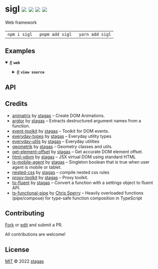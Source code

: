 <h1>
sigl <a href="https://npmjs.org/package/sigl"><img src="https://img.shields.io/badge/npm-v0.0.5-F00.svg?colorA=000"/></a> <a href="src"><img src="https://img.shields.io/badge/loc-1,657-FFF.svg?colorA=000"/></a> <a href="https://cdn.jsdelivr.net/npm/sigl@0.0.5/dist/sigl.min.js"><img src="https://img.shields.io/badge/brotli-15.1K-333.svg?colorA=000"/></a> <a href="LICENSE"><img src="https://img.shields.io/badge/license-MIT-F0B.svg?colorA=000"/></a>
</h1>

<p></p>

Web framework

<h4>
<table><tr><td title="Triple click to select and copy paste">
<code>npm i sigl </code>
</td><td title="Triple click to select and copy paste">
<code>pnpm add sigl </code>
</td><td title="Triple click to select and copy paste">
<code>yarn add sigl</code>
</td></tr></table>
</h4>

## Examples

<details id="example$web" title="web" open><summary><span><a href="#example$web">#</a></span>  <code><strong>web</strong></code></summary>  <ul>    <details id="source$web" title="web source code" ><summary><span><a href="#source$web">#</a></span>  <code><strong>view source</strong></code></summary>  <a href="example/web.tsx">example/web.tsx</a>  <p>

```tsx
/** @jsxImportSource sigl */

import $ from 'sigl'

// simple reactive element

interface ZooElement extends $.Element<ZooElement> {}

@$.element()
class ZooElement extends HTMLElement {
  @$.out() bananas = 0
  mounted($: this['$']) {
    $.render(({ bananas }) => (
      <div>
        {bananas} bananas
        <button onclick={() => $.bananas = bananas + 1}>+</button>
        <button onclick={() => $.bananas = bananas - 1}>-</button>
      </div>
    ))
  }
}

// example mixin

const runnable = $.mixin(superclass =>
  class extends superclass {
    speed = 10
  }
)

const swimmable = $.mixin(superclass =>
  class extends superclass {
    depth = 10
  }
)

// an element with events

interface FooEvents {
  jump: CustomEvent<{ height: number }>
}

interface FooElement extends $.Element<FooElement, FooEvents> {}

@$.element()
class FooElement extends $.mix(ZooElement, runnable, swimmable) {
  // dependencies
  Zoo = $.element(ZooElement) // makes a jsx component out of a web component element

  // attributes (reflected in html and reactive to them)
  @$.attr() color = 'blue'
  @$.attr() another = 123
  @$.attr() withCapital = true
  @$.attr() notYet = Boolean

  // properties
  result = 42

  min = 100
  max = 1000

  // example reducers
  scale: number = $(this).reduce(({ min, max }) => max - min)
  normal = $(this).reduce(({ scale, min, result }) => (result - min) / scale)

  // example callback that mutates state
  toggle = $(this).callback(({ $, withCapital }) => (() => {
    $.withCapital = !withCapital
  }))

  // a ref we fill at render
  button?: HTMLButtonElement

  // a ref that we will be attaching effects on
  @$.out() zoo?: ZooElement
  hasBananas = false

  onPointerDown?: $.EventHandler<FooElement, PointerEvent>

  mounted($: this['$']) {
    // example reducer with circular dependency
    $.result = $.reduce(({ min, max, result }) =>
      Math.max(min, Math.min(max, result))
    )

    $.onPointerDown = $.reduce(() =>
      $.queue.throttle(100)(_e => {
        //
      }), _ => {})

    // mixins test
    $.effect(({
      speed,
      depth,
    }) => {
      const s = speed
      const d = depth
      console.log('got speed and depth from mixins', s, d)
    })

    $.effect(({ host }) => {
      // html property listeners work like with regular elements
      host.onjump = ({ detail: { height } }) => {
        console.log(height)
      }

      // $.on has type access to all possible events (click etc)
      $.on(host).jump(({ detail: { height } }) => {
        console.log(height)
      })
      // host.on has type access only to our own host events
      host.on('jump').once.passive($.atomic(({ detail: { height } }) => {
        console.log('height', height)
      }))

      // $.dispatch has type access to all possible events (click etc)
      $.dispatch.bubbles.composed(host, 'jump', { height: 456 })
      // host.dispatch has type access only to our own host events
      host.dispatch.bubbles('jump', { height: 123 })
    })

    // example of the ref of the 'button' element firing when filled
    // and assigning a click handler with preventDefault + stopPropagation mods
    $.effect(({ button }) => $.on(button).click.prevent.stop(console.log))

    // example of being reactive to state from foreign elements
    $.effect(({ zoo }) =>
      // apply effect on raf (requestAnimationFrame)
      zoo.$.effect.raf(({ bananas }) => {
        $.hasBananas = !!bananas
      })
    )

    $.effect(() => {
      return () => {
        console.log('disconnected')
      }
    })

    // this part can be inserted in the render below but will only appear
    // when its dependencies are met. both .part and .render also accept a
    // second argument, which is the default output when it's not yet fulfilled
    const Bar = $.part(({ withCapital }) => (
      <div>{withCapital ? 'On' : 'Off'}</div>
    ))

    // main render in animation frame
    $.render((
      { Zoo, hasBananas, color, result, normal, toggle, withCapital },
    ) => (
      <>
        <style>
          {$.css /*css*/`

          /* top level is :host */
          display: block;
          background: #444;

          button {
            /* an example of conditional css using regular string templating */
            background: ${withCapital ? 'pink' : 'purple'};

            /* sass style nesting */
            &:hover {
              background: orange;
            }
          }

          `(/* here we can set a different top level selector, default is :host */)}
        </style>
        <div>
          <button
            ref={$.ref.button}
            onclick={$.event.stop(() => {
              $.color = color === 'red'
                ? 'blue'
                : 'red'
            })}
          >
            Toggle inline
          </button>

          color: {color}

          <hr />

          <Zoo ref={$.ref.zoo} />

          {hasBananas
            ? ($.zoo!.bananas) < 0
              ? 'bananas?'
              : 'bananas!!'
            : 'no bananas :('}

          <hr />

          result: {result}

          <button
            onclick={() =>
              $.result = result + 1}
          >
            +
          </button>
          <button onclick={() => $.result = result - 1}>-</button>

          <hr />

          normal: {normal.toFixed(3)}

          <hr />

          <Bar />

          <button
            onclick={$.event.prevent.throttle(500)(() => {
              $.withCapital = !withCapital
            })}
          >
            Toggle throttled inline
          </button>

          <button onclick={$.queue.throttle(300)(toggle)}>
            Toggle method
          </button>
        </div>
      </>
    ))
  }
}

customElements.define('x-foo', FooElement)
const foo = new FooElement()
document.body.appendChild(foo)
foo.setAttribute('color', 'red')
```

</p>
</details></ul></details>

## API

## Credits

- [animatrix](https://npmjs.org/package/animatrix) by [stagas](https://github.com/stagas) &ndash; Create DOM Animations.
- [argtor](https://npmjs.org/package/argtor) by [stagas](https://github.com/stagas) &ndash; Extracts destructured argument names from a function.
- [event-toolkit](https://npmjs.org/package/event-toolkit) by [stagas](https://github.com/stagas) &ndash; Toolkit for DOM events.
- [everyday-types](https://npmjs.org/package/everyday-types) by [stagas](https://github.com/stagas) &ndash; Everyday utility types
- [everyday-utils](https://npmjs.org/package/everyday-utils) by [stagas](https://github.com/stagas) &ndash; Everyday utilities
- [geometrik](https://npmjs.org/package/geometrik) by [stagas](https://github.com/stagas) &ndash; Geometry classes and utils.
- [get-element-offset](https://npmjs.org/package/get-element-offset) by [stagas](https://github.com/stagas) &ndash; Get accurate DOM element offset.
- [html-vdom](https://npmjs.org/package/html-vdom) by [stagas](https://github.com/stagas) &ndash; JSX virtual DOM using standard HTML
- [is-mobile-agent](https://npmjs.org/package/is-mobile-agent) by [stagas](https://github.com/stagas) &ndash; Singleton boolean that is true when user agent is mobile or tablet.
- [nested-css](https://npmjs.org/package/nested-css) by [stagas](https://github.com/stagas) &ndash; compile nested css rules
- [proxy-toolkit](https://npmjs.org/package/proxy-toolkit) by [stagas](https://github.com/stagas) &ndash; Proxy toolkit.
- [to-fluent](https://npmjs.org/package/to-fluent) by [stagas](https://github.com/stagas) &ndash; Convert a function with a settings object to fluent API.
- [ts-functional-pipe](https://npmjs.org/package/ts-functional-pipe) by [Chris Sperry](https://github.com/biggyspender) &ndash; Heavily overloaded functions (pipe/compose) for type-safe function composition in TypeScript

## Contributing

[Fork](https://github.com/stagas/sigl/fork) or [edit](https://github.dev/stagas/sigl) and submit a PR.

All contributions are welcome!

## License

<a href="LICENSE">MIT</a> &copy; 2022 [stagas](https://github.com/stagas)
